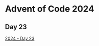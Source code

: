 # Advent of Code 2024

## Day 23

[2024 - Day 23](https://adventofcode.com/2024/day/23 "Advent of Code 2024 Day 23")
